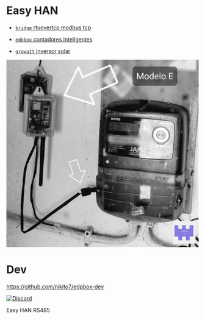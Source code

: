 # Easy HAN

- [```bridge``` rtuovertcp modbus tcp](./bridge/)

- [```edpbox``` contadores inteligentes](./edpbox/)

- [```growatt``` inversor solar](./growatt/)

![Easy HAN RS485](./edpbox/edpbox1-20221029.jpg)

# Dev

https://github.com/nikito7/edpbox-dev

[![Discord](https://img.shields.io/discord/494714310518505472?style=plastic&logo=discord)](https://discord.gg/Mh9mTEA) 

Easy HAN RS485
